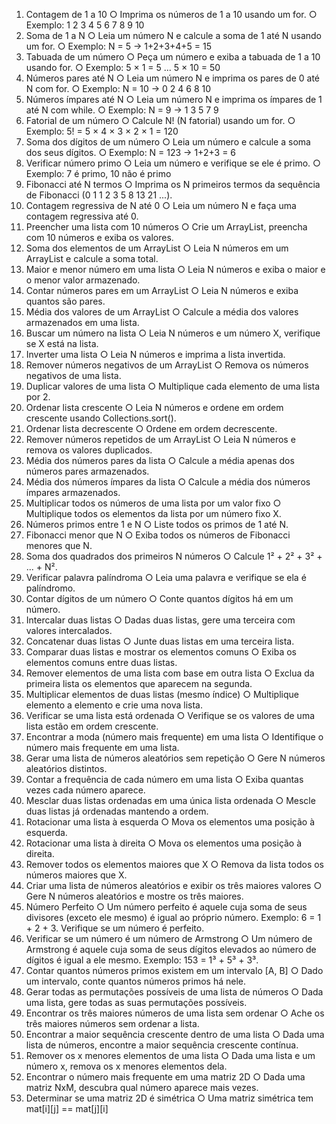 1. Contagem de 1 a 10
○ Imprima os números de 1 a 10 usando um for.
○ Exemplo: 1 2 3 4 5 6 7 8 9 10
2. Soma de 1 a N
○ Leia um número N e calcule a soma de 1 até N usando um for.
○ Exemplo: N = 5 → 1+2+3+4+5 = 15
3. Tabuada de um número
○ Peça um número e exiba a tabuada de 1 a 10 usando for.
○ Exemplo: 5 × 1 = 5 ... 5 × 10 = 50
4. Números pares até N
○ Leia um número N e imprima os pares de 0 até N com for.
○ Exemplo: N = 10 → 0 2 4 6 8 10
5. Números ímpares até N
○ Leia um número N e imprima os ímpares de 1 até N com while.
○ Exemplo: N = 9 → 1 3 5 7 9
6. Fatorial de um número
○ Calcule N! (N fatorial) usando um for.
○ Exemplo: 5! = 5 × 4 × 3 × 2 × 1 = 120
7. Soma dos dígitos de um número
○ Leia um número e calcule a soma dos seus dígitos.
○ Exemplo: N = 123 → 1+2+3 = 6
8. Verificar número primo
○ Leia um número e verifique se ele é primo.
○ Exemplo: 7 é primo, 10 não é primo
9. Fibonacci até N termos
○ Imprima os N primeiros termos da sequência de Fibonacci (0 1 1 2 3 5 8
13 21 ...).
10. Contagem regressiva de N até 0
○ Leia um número N e faça uma contagem regressiva até 0.
11. Preencher uma lista com 10 números
○ Crie um ArrayList<Integer>, preencha com 10 números e exiba os
valores.
12. Soma dos elementos de um ArrayList
○ Leia N números em um ArrayList<Integer> e calcule a soma total.
13. Maior e menor número em uma lista
○ Leia N números e exiba o maior e o menor valor armazenado.
14. Contar números pares em um ArrayList
○ Leia N números e exiba quantos são pares.
15. Média dos valores de um ArrayList
○ Calcule a média dos valores armazenados em uma lista.
16. Buscar um número na lista
○ Leia N números e um número X, verifique se X está na lista.
17. Inverter uma lista
○ Leia N números e imprima a lista invertida.
18. Remover números negativos de um ArrayList
○ Remova os números negativos de uma lista.
19. Duplicar valores de uma lista
○ Multiplique cada elemento de uma lista por 2.
20. Ordenar lista crescente
○ Leia N números e ordene em ordem crescente usando
Collections.sort().
21. Ordenar lista decrescente
○ Ordene em ordem decrescente.
22. Remover números repetidos de um ArrayList
○ Leia N números e remova os valores duplicados.
23. Média dos números pares da lista
○ Calcule a média apenas dos números pares armazenados.
24. Média dos números ímpares da lista
○ Calcule a média dos números ímpares armazenados.
25. Multiplicar todos os números de uma lista por um valor fixo
○ Multiplique todos os elementos da lista por um número fixo X.
26. Números primos entre 1 e N
○ Liste todos os primos de 1 até N.
27. Fibonacci menor que N
○ Exiba todos os números de Fibonacci menores que N.
28. Soma dos quadrados dos primeiros N números
○ Calcule 1² + 2² + 3² + ... + N².
29. Verificar palavra palíndroma
○ Leia uma palavra e verifique se ela é palíndromo.
30. Contar dígitos de um número
○ Conte quantos dígitos há em um número.
31. Intercalar duas listas
○ Dadas duas listas, gere uma terceira com valores intercalados.
32. Concatenar duas listas
○ Junte duas listas em uma terceira lista.
33. Comparar duas listas e mostrar os elementos comuns
○ Exiba os elementos comuns entre duas listas.
34. Remover elementos de uma lista com base em outra lista
○ Exclua da primeira lista os elementos que aparecem na segunda.
35. Multiplicar elementos de duas listas (mesmo índice)
○ Multiplique elemento a elemento e crie uma nova lista.
36. Verificar se uma lista está ordenada
○ Verifique se os valores de uma lista estão em ordem crescente.
37. Encontrar a moda (número mais frequente) em uma lista
○ Identifique o número mais frequente em uma lista.
38. Gerar uma lista de números aleatórios sem repetição
○ Gere N números aleatórios distintos.
39. Contar a frequência de cada número em uma lista
○ Exiba quantas vezes cada número aparece.
40. Mesclar duas listas ordenadas em uma única lista ordenada
○ Mescle duas listas já ordenadas mantendo a ordem.
41. Rotacionar uma lista à esquerda
○ Mova os elementos uma posição à esquerda.
42. Rotacionar uma lista à direita
○ Mova os elementos uma posição à direita.
43. Remover todos os elementos maiores que X
○ Remova da lista todos os números maiores que X.
44. Criar uma lista de números aleatórios e exibir os três maiores valores
○ Gere N números aleatórios e mostre os três maiores.
45. Número Perfeito
○ Um número perfeito é aquele cuja soma de seus divisores (exceto ele
mesmo) é igual ao próprio número. Exemplo: 6 = 1 + 2 + 3. Verifique se
um número é perfeito.
46. Verificar se um número é um número de Armstrong
○ Um número de Armstrong é aquele cuja soma de seus dígitos elevados ao
número de dígitos é igual a ele mesmo. Exemplo: 153 = 1³ + 5³ + 3³.
47. Contar quantos números primos existem em um intervalo [A, B]
○ Dado um intervalo, conte quantos números primos há nele.
48. Gerar todas as permutações possíveis de uma lista de números
○ Dada uma lista, gere todas as suas permutações possíveis.
49. Encontrar os três maiores números de uma lista sem ordenar
○ Ache os três maiores números sem ordenar a lista.
50. Encontrar a maior sequência crescente dentro de uma lista
○ Dada uma lista de números, encontre a maior sequência crescente contínua.
51. Remover os x menores elementos de uma lista
○ Dada uma lista e um número x, remova os x menores elementos dela.
52. Encontrar o número mais frequente em uma matriz 2D
○ Dada uma matriz NxM, descubra qual número aparece mais vezes.
53. Determinar se uma matriz 2D é simétrica
○ Uma matriz simétrica tem mat[i][j] == mat[j][i]